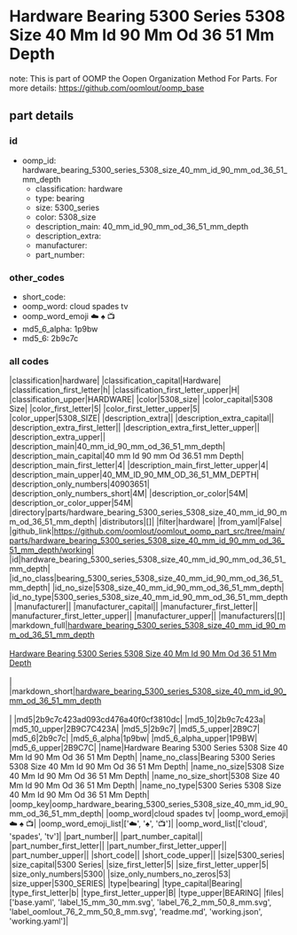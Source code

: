 # Hardware Bearing 5300 Series 5308 Size 40 Mm Id 90 Mm Od 36 51 Mm Depth  

note: This is part of OOMP the Oopen Organization Method For Parts. For more details: https://github.com/oomlout/oomp_base

##  part details





### id
* oomp_id: hardware_bearing_5300_series_5308_size_40_mm_id_90_mm_od_36_51_mm_depth
  * classification: hardware
  * type: bearing
  * size: 5300_series
  * color: 5308_size
  * description_main: 40_mm_id_90_mm_od_36_51_mm_depth
  * description_extra: 
  * manufacturer: 
  * part_number: 

### other_codes
* short_code: 
* oomp_word: cloud spades tv
* oomp_word_emoji :cloud: :spades: :tv:
* md5_6_alpha: 1p9bw
* md5_6: 2b9c7c

### all codes 
|classification|hardware|
|classification_capital|Hardware|
|classification_first_letter|h|
|classification_first_letter_upper|H|
|classification_upper|HARDWARE|
|color|5308_size|
|color_capital|5308 Size|
|color_first_letter|5|
|color_first_letter_upper|5|
|color_upper|5308_SIZE|
|description_extra||
|description_extra_capital||
|description_extra_first_letter||
|description_extra_first_letter_upper||
|description_extra_upper||
|description_main|40_mm_id_90_mm_od_36_51_mm_depth|
|description_main_capital|40 mm Id 90 mm Od 36.51 mm Depth|
|description_main_first_letter|4|
|description_main_first_letter_upper|4|
|description_main_upper|40_MM_ID_90_MM_OD_36_51_MM_DEPTH|
|description_only_numbers|40903651|
|description_only_numbers_short|4M|
|description_or_color|54M|
|description_or_color_upper|54M|
|directory|parts/hardware_bearing_5300_series_5308_size_40_mm_id_90_mm_od_36_51_mm_depth|
|distributors|[]|
|filter|hardware|
|from_yaml|False|
|github_link|https://github.com/oomlout/oomlout_oomp_part_src/tree/main/parts/hardware_bearing_5300_series_5308_size_40_mm_id_90_mm_od_36_51_mm_depth/working|
|id|hardware_bearing_5300_series_5308_size_40_mm_id_90_mm_od_36_51_mm_depth|
|id_no_class|bearing_5300_series_5308_size_40_mm_id_90_mm_od_36_51_mm_depth|
|id_no_size|5308_size_40_mm_id_90_mm_od_36_51_mm_depth|
|id_no_type|5300_series_5308_size_40_mm_id_90_mm_od_36_51_mm_depth|
|manufacturer||
|manufacturer_capital||
|manufacturer_first_letter||
|manufacturer_first_letter_upper||
|manufacturer_upper||
|manufacturers|[]|
|markdown_full|[hardware_bearing_5300_series_5308_size_40_mm_id_90_mm_od_36_51_mm_depth](https://github.com/oomlout/oomlout_oomp_part_src/tree/main/parts/hardware_bearing_5300_series_5308_size_40_mm_id_90_mm_od_36_51_mm_depth/working)<br>[](https://github.com/oomlout/oomlout_oomp_part_src/tree/main/parts/hardware_bearing_5300_series_5308_size_40_mm_id_90_mm_od_36_51_mm_depth/working)<br>[Hardware Bearing 5300 Series 5308 Size 40 Mm Id 90 Mm Od 36 51 Mm Depth](https://github.com/oomlout/oomlout_oomp_part_src/tree/main/parts/hardware_bearing_5300_series_5308_size_40_mm_id_90_mm_od_36_51_mm_depth/working)<br><br>|
|markdown_short|[hardware_bearing_5300_series_5308_size_40_mm_id_90_mm_od_36_51_mm_depth](https://github.com/oomlout/oomlout_oomp_part_src/tree/main/parts/hardware_bearing_5300_series_5308_size_40_mm_id_90_mm_od_36_51_mm_depth/working)<br><br>|
|md5|2b9c7c423ad093cd476a40f0cf3810dc|
|md5_10|2b9c7c423a|
|md5_10_upper|2B9C7C423A|
|md5_5|2b9c7|
|md5_5_upper|2B9C7|
|md5_6|2b9c7c|
|md5_6_alpha|1p9bw|
|md5_6_alpha_upper|1P9BW|
|md5_6_upper|2B9C7C|
|name|Hardware Bearing 5300 Series 5308 Size 40 Mm Id 90 Mm Od 36 51 Mm Depth|
|name_no_class|Bearing 5300 Series 5308 Size 40 Mm Id 90 Mm Od 36 51 Mm Depth|
|name_no_size|5308 Size 40 Mm Id 90 Mm Od 36 51 Mm Depth|
|name_no_size_short|5308 Size 40 Mm Id 90 Mm Od 36 51 Mm Depth|
|name_no_type|5300 Series 5308 Size 40 Mm Id 90 Mm Od 36 51 Mm Depth|
|oomp_key|oomp_hardware_bearing_5300_series_5308_size_40_mm_id_90_mm_od_36_51_mm_depth|
|oomp_word|cloud spades tv|
|oomp_word_emoji|:cloud: :spades: :tv:|
|oomp_word_emoji_list|[':cloud:', ':spades:', ':tv:']|
|oomp_word_list|['cloud', 'spades', 'tv']|
|part_number||
|part_number_capital||
|part_number_first_letter||
|part_number_first_letter_upper||
|part_number_upper||
|short_code||
|short_code_upper||
|size|5300_series|
|size_capital|5300 Series|
|size_first_letter|5|
|size_first_letter_upper|5|
|size_only_numbers|5300|
|size_only_numbers_no_zeros|53|
|size_upper|5300_SERIES|
|type|bearing|
|type_capital|Bearing|
|type_first_letter|b|
|type_first_letter_upper|B|
|type_upper|BEARING|
|files|['base.yaml', 'label_15_mm_30_mm.svg', 'label_76_2_mm_50_8_mm.svg', 'label_oomlout_76_2_mm_50_8_mm.svg', 'readme.md', 'working.json', 'working.yaml']|
